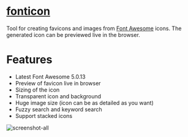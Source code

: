 # [fonticon](http://gauger.io/fonticon)

Tool for creating favicons and images from [Font Awesome](http://fontawesome.io/) icons. The generated icon can be previewed live in the browser.

# Features

* Latest Font Awesome 5.0.13
* Preview of favicon live in browser
* Sizing of the icon
* Transparent icon and background
* Huge image size (icon can be as detailed as you want)
* Fuzzy search and keyword search
* Support stacked icons

![screenshot-all](https://user-images.githubusercontent.com/8250067/41254913-3090a478-6dc5-11e8-8e68-1b77a0e44812.png)
